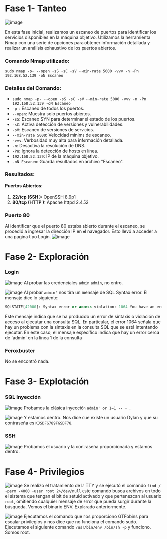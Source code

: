 # Fase 1- Tanteo
![image](https://github.com/haw441kings/DockerLabsWriteUps/assets/136659799/0b1b42ae-b166-484e-a31a-45e3219c4116)

En esta fase inicial, realizamos un escaneo de puertos para identificar los servicios disponibles en la máquina objetivo. Utilizamos la herramienta Nmap con una serie de opciones para obtener información detallada y realizar un análisis exhaustivo de los puertos abiertos.

### Comando Nmap utilizado:

`sudo nmap -p- --open -sS -sC -sV --min-rate 5000 -vvv -n -Pn 192.168.52.139 -oN Escaneo`

### Detalles del Comando:

- `sudo nmap -p- --open -sS -sC -sV --min-rate 5000 -vvv -n -Pn 192.168.52.139 -oN Escaneo`
- `-p-`: Escaneo de todos los puertos.
- `--open`: Muestra solo puertos abiertos.
- `-sS`: Escaneo SYN para determinar el estado de los puertos.
- `-sC`: Activa detección de versiones y vulnerabilidades.
- `-sV`: Escaneo de versiones de servicios.
- `--min-rate 5000`: Velocidad mínima de escaneo.
- `-vvv`: Verbosidad muy alta para información detallada.
- `-n`: Desactiva la resolución de DNS.
- `-Pn`: Ignora la detección de hosts en línea.
- `192.168.52.139`: IP de la máquina objetivo.
- `-oN Escaneo`: Guarda resultados en archivo "Escaneo".

### Resultados:

#### Puertos Abiertos:

1. **22/tcp (SSH ):** OpenSSH 8.9p1
2. **80/tcp (HTTP ):** Apache httpd 2.4.52

### Puerto 80
Al identificar que el puerto 80 estaba abierto durante el escaneo, se procedió a ingresar la dirección IP en el navegador. Esto llevó a acceder a una pagina tipo Login.
![image](https://github.com/haw441kings/DockerLabsWriteUps/assets/136659799/74d0ca68-03d6-457c-92d6-eca78526a71c)

# Fase 2- Exploración

### Login
![image](https://github.com/haw441kings/DockerLabsWriteUps/assets/136659799/7d81e559-86d5-4fd5-8ec1-35436d3fa7f0)
Al probar las credenciales `admin` `admin`, no entro.

![image](https://github.com/haw441kings/DockerLabsWriteUps/assets/136659799/58d78554-59cb-423d-9352-b09247e6e00d)
Al probar `admin'` nos tira un mensaje de SQL Syntax error. El mensaje dice lo siguiente:
```sql
SQLSTATE[42000]: Syntax error or access violation: 1064 You have an error in your SQL syntax; check the manual that corresponds to your MariaDB server version for the right syntax to use near 'admin'' at line 1
```
Este mensaje indica que se ha producido un error de sintaxis o violación de acceso al ejecutar una consulta SQL. En particular, el error 1064 señala que hay un problema con la sintaxis en la consulta SQL que se está intentando ejecutar. En este caso, el mensaje específico indica que hay un error cerca de 'admin' en la línea 1 de la consulta

### Feroxbuster
No se encontró nada.

# Fase 3- Explotación

### SQL Inyección
![image](https://github.com/haw441kings/DockerLabsWriteUps/assets/136659799/140692f1-0ba9-487e-a237-ac746b682c72)
Probamos la clásica inyección `admin' or 1=1 -- - `.

![image](https://github.com/haw441kings/DockerLabsWriteUps/assets/136659799/ea7b6181-d875-483e-8e87-0cd8c7244311)
Y estamos dentro. Nos dice que existe un usuario Dylan y que su contraseña es `KJSDFG789FGSDF78`.

### SSH

![image](https://github.com/haw441kings/DockerLabsWriteUps/assets/136659799/cce5d18a-63f1-492a-82e6-9ac82e7f0e38)
Probamos el usuario y la contraseña proporcionada y estamos dentro.

# Fase 4- Privilegios
![image](https://github.com/haw441kings/DockerLabsWriteUps/assets/136659799/89868f54-da71-40ad-ab3e-e012f3527269)
Se realizo el tratamiento de la TTY y se ejecutó el comando `find / -perm -4000 -user root 2>/dev/null` este comando busca archivos en todo el sistema que tengan el bit de setuid activado y que pertenezcan al usuario `root`, omitiendo cualquier mensaje de error que pueda surgir durante la búsqueda. Vemos el binario ENV. Explorado anteriormente.

![image](https://github.com/haw441kings/DockerLabsWriteUps/assets/136659799/2e343170-7db1-4d05-9b6a-8e0fcc054f00)
Ejecutamos el comando que nos proporciono GTFobins para escalar privilegios y nos dice que no funciona el comando sudo.
Ejecutamos el siguiente comando `/usr/bin/env /bin/sh -p` y funciono. Somos root.
